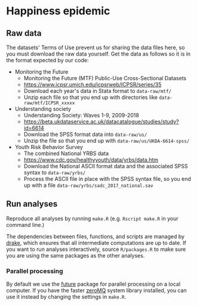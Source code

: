 # Happiness epidemic

## Raw data

The datasets' Terms of Use prevent us for sharing the data files here, so you must download the raw data yourself. Get the data as follows so it is in the format expected by our code: 

- Monitoring the Future
	- Monitoring the Future (MTF) Public-Use Cross-Sectional Datasets
	- https://www.icpsr.umich.edu/icpsrweb/ICPSR/series/35
	- Download each year's data in Stata format to `data-raw/mtf/`
	- Unzip each file so that you end up with directories like `data-raw/mtf/ICPSR_xxxxx`
- Understanding society
	- Understanding Society: Waves 1-9, 2009-2018
	- https://beta.ukdataservice.ac.uk/datacatalogue/studies/study?id=6614
	- Download the SPSS format data into `data-raw/us/`
	- Unzip the file so that you end up with `data-raw/us/UKDA-6614-spss/`
- Youth Risk Behavior Survey
	- The combined National YRBS data 
	- https://www.cdc.gov/healthyyouth/data/yrbs/data.htm
	- Download the National ASCII format data and the associated SPSS syntax to `data-raw/yrbs/`
	- Process the ASCII file in place with the SPSS syntax file, so you end up with a file `data-raw/yrbs/sadc_2017_national.sav`

## Run analyses

Reproduce all analyses by running `make.R` (e.g. `Rscript make.R` in your command line.)

The dependencies between files, functions, and scripts are managed by [drake](https://docs.ropensci.org/drake/index.html), which ensures that all intermediate computations are up to date. If you want to run analyses interactively, source `R/packages.R` to make sure you are using the same packages as the other analyses.

### Parallel processing

By default we use the [future](https://cran.r-project.org/web/packages/future/index.html) package for parallel processing on a local computer. If you have the faster [zeroMQ](https://zeromq.org/download/) system library installed, you can use it instead by changing the settings in `make.R`.
